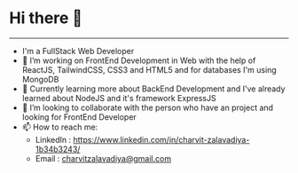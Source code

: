 # Hi there 👋

***

- I'm a FullStack Web Developer
- 🔭 I’m working on FrontEnd Development in Web with the help of ReactJS, TailwindCSS, CSS3 and HTML5 and for databases I'm using MongoDB
- 🌱 Currently learning more about BackEnd Development and I've already learned about NodeJS and it's framework ExpressJS
- 👯 I’m looking to collaborate with the person who have an project and looking for FrontEnd Developer
- 📫 How to reach me:
  - LinkedIn : https://www.linkedin.com/in/charvit-zalavadiya-1b34b3243/
  - Email : charvitzalavadiya@gmail.com


